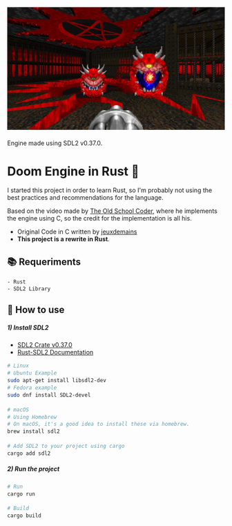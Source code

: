 ![Doom Image](./assets/doom.webp)
---
Engine made using SDL2 v0.37.0.

# Doom Engine in Rust 🦀
I started this project in order to learn Rust, so I'm probably not using the best practices and recommendations for the language.

Based on the video made by [The Old School Coder](https://www.youtube.com/watch?v=p7f9p9nDsmc), where he implements the engine using C, so the credit for the implementation is all his. 
- Original Code in C written by [jeuxdemains](https://github.com/jeuxdemains/DOOM-like-game-engine-part-I/tree/main)
- **This project is a rewrite in Rust**.

## 📚 Requeriments
    - Rust
    - SDL2 Library


## 📖 How to use
 
##### 1) Install SDL2 

- [SDL2 Crate v0.37.0](https://crates.io/crates/sdl2)
- [Rust-SDL2 Documentation](https://rust-sdl2.github.io/rust-sdl2/sdl2/)

```bash
# Linux
# Ubuntu Example
sudo apt-get install libsdl2-dev
# Fedora example
sudo dnf install SDL2-devel

# macOS
# Using Homebrew
# On macOS, it's a good idea to install these via homebrew.
brew install sdl2

# Add SDL2 to your project using cargo
cargo add sdl2
```

##### 2) Run the project
```bash
# Run
cargo run

# Build
cargo build
```
